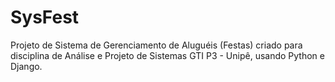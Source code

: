 # SysFest
Projeto de Sistema de Gerenciamento de Aluguéis (Festas) criado para disciplina de Análise e Projeto de Sistemas GTI P3 - Unipê, usando Python e Django.

